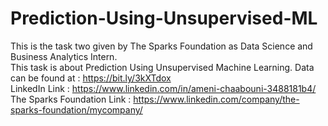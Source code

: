 # Prediction-Using-Unsupervised-ML
This is the task two given by The Sparks Foundation as Data Science and Business Analytics Intern.  
This task is about Prediction Using Unsupervised Machine Learning. Data can be found at : https://bit.ly/3kXTdox   
LinkedIn Link : https://www.linkedin.com/in/ameni-chaabouni-3488181b4/ 
The Sparks Foundation Link : https://www.linkedin.com/company/the-sparks-foundation/mycompany/
